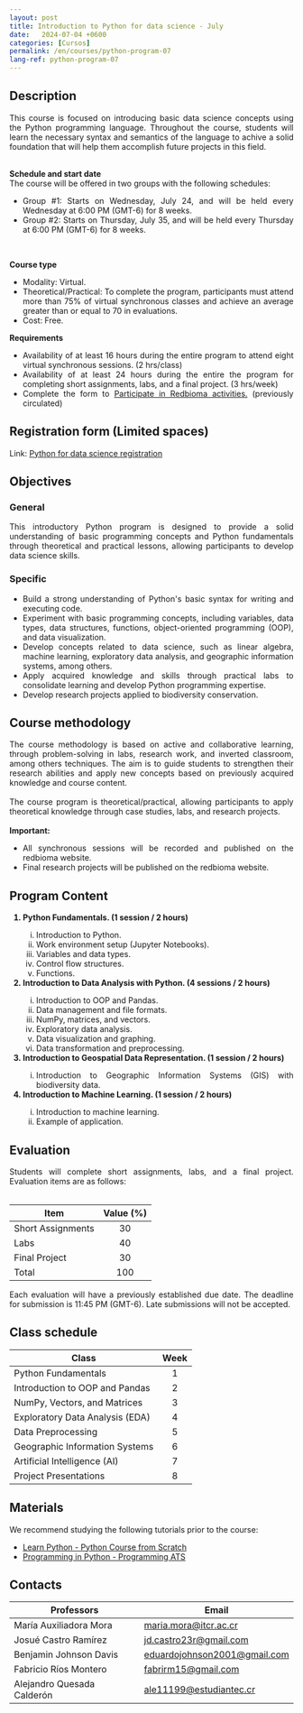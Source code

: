 ```yaml
---
layout: post
title: Introduction to Python for data science - July
date:   2024-07-04 +0600
categories: [Cursos]
permalink: /en/courses/python-program-07
lang-ref: python-program-07
---
```


## Description
<div style="text-align: justify">
This course is focused on introducing basic data science concepts using the Python programming language. Throughout the course, students will learn the necessary syntax and semantics of the language to achive a solid foundation that will help them accomplish future projects in this field.
<br><br>

<b>Schedule and start date</b>
<br>
The course will be offered in two groups with the following schedules:
<ul>
    <li>Group #1: Starts on Wednesday, July 24, and will be held every Wednesday at 6:00 PM (GMT-6) for 8 weeks.</li>
    <li>Group #2: Starts on Thursday, July 35, and will be held every Thursday at 6:00 PM (GMT-6) for 8 weeks.</li>
</ul>
<br>

<b>Course type</b>
<br>
<ul>
    <li>Modality: Virtual.</li>
    <li>Theoretical/Practical: To complete the program, participants must attend more than 75% of virtual synchronous classes and achieve an average greater than or equal to 70 in evaluations.</li>
    <li>Cost: Free.</li>
</ul>

<b>Requirements</b>
<ul>
<li>Availability of at least 16 hours during the entire program to attend eight virtual synchronous sessions. (2 hrs/class)</li>
<li>Availability of at least 24 hours during the entire the program for completing short assignments, labs, and a final project. (3 hrs/week)</li>
<li>Complete the form to <a href="https://forms.gle/gq98uQN32xz9uBx87">Participate in Redbioma activities.</a> (previously circulated)</li>
</ul>
</div>

## Registration form (Limited spaces)
Link: [Python for data science registration](https://forms.gle/Z5qZ9rgy1WoVavc69)

## Objectives

### General
<div style="text-align: justify">
This introductory Python program is designed to provide a solid understanding of basic programming concepts and Python fundamentals through theoretical and practical lessons, allowing participants to develop data science skills.
</div>

### Specific
<div style="text-align: justify">
<ul>
    <li>Build a strong understanding of Python's basic syntax for writing and executing code.</li>
    <li>Experiment with basic programming concepts, including variables, data types, data structures, functions, object-oriented programming (OOP), and data visualization.</li>
    <li>Develop concepts related to data science, such as linear algebra, machine learning, exploratory data analysis, and geographic information systems, among others.</li>
    <li>Apply acquired knowledge and skills through practical labs to consolidate learning and develop Python programming expertise.</li>
    <li>Develop research projects applied to biodiversity conservation.</li>
</ul>
</div>

## Course methodology
<div style="text-align: justify">
The course methodology is based on active and collaborative learning, through problem-solving in labs, research work, and inverted classroom, among others techniques. The aim is to guide students to strengthen their research abilities and apply new concepts based on previously acquired knowledge and course content.
<br><br>
The course program is theoretical/practical, allowing participants to apply theoretical knowledge through case studies, labs, and research projects.
<br><br>
<b>Important:</b>
<ul>
    <li>All synchronous sessions will be recorded and published on the redbioma website.</li>
    <li>Final research projects will be published on the redbioma website.</li>
</ul>
</div>

## Program Content
<div style="text-align: justify">
<ol>
    <b><li>Python Fundamentals. (1 session / 2 hours)</li></b>
    <ol type="i">
        <li>Introduction to Python.</li>
        <li>Work environment setup (Jupyter Notebooks).</li>
        <li>Variables and data types.</li>
        <li>Control flow structures.</li>
        <li>Functions.</li>
    </ol>
    <b><li>Introduction to Data Analysis with Python. (4 sessions / 2 hours)</li></b>
    <ol type="i">
        <li>Introduction to OOP and Pandas.</li>
        <li>Data management and file formats.</li>
        <li>NumPy, matrices, and vectors.</li>
        <li>Exploratory data analysis.</li>
        <li>Data visualization and graphing.</li>
        <li>Data transformation and preprocessing.</li>
    </ol>
    <b><li>Introduction to Geospatial Data Representation. (1 session / 2 hours)</li></b>
    <ol type="i">
        <li>Introduction to Geographic Information Systems (GIS) with biodiversity data.</li>
    </ol>
    <b><li>Introduction to Machine Learning. (1 session / 2 hours)</li></b>
    <ol type="i">
        <li>Introduction to machine learning.</li>
        <li>Example of application.</li>
    </ol>
</ol>
</div>

## Evaluation
<div style="text-align: justify">
Students will complete short assignments, labs, and a final project. Evaluation items are as follows:
</div>
<br>

| Item           | Value (%) |
| ------------------- | :--------: |
| Short Assignments   | 30         |
| Labs                | 40         |
| Final Project       | 30         |
| Total               | 100        |

<div style="text-align: justify">
Each evaluation will have a previously established due date. The deadline for submission is 11:45 PM (GMT-6). Late submissions will not be accepted.
</div>


## Class schedule

| Class                            | Week |
| -------------------------------- | :--: |
| Python Fundamentals              | 1    |
| Introduction to OOP and Pandas   | 2    |
| NumPy, Vectors, and Matrices     | 3    |
| Exploratory Data Analysis (EDA)  | 4    |
| Data Preprocessing               | 5    |
| Geographic Information Systems   | 6    |
| Artificial Intelligence (AI)     | 7    |
| Project Presentations            | 8    |

## Materials
We recommend studying the following tutorials prior to the course:

- [Learn Python - Python Course from Scratch](https://www.youtube.com/watch?v=DLikpfc64cA)
- [Programming in Python - Programming ATS](https://www.youtube.com/playlist?list=PLWtYZ2ejMVJnh0KVllw24XklzJ62WNFsj)

## Contacts

| Professors              | Email                     |
| ----------------------- | --------------------------------- |
| María Auxiliadora Mora  | [maria.mora@itcr.ac.cr](mailto:maria.mora@itcr.ac.cr) |
| Josué Castro Ramírez    | [jd.castro23r@gmail.com](mailto:jd.castro23r@gmail.com) |
| Benjamin Johnson Davis  | [eduardojohnson2001@gmail.com](mailto:eduardojohnson2001@gmail.com) |
| Fabricio Ríos Montero      | [fabrirm15@gmail.com](mailto:fabrirm15@gmail.com) |
| Alejandro Quesada Calderón | [ale11199@estudiantec.cr](mailto:ale11199@estudiantec.cr) |